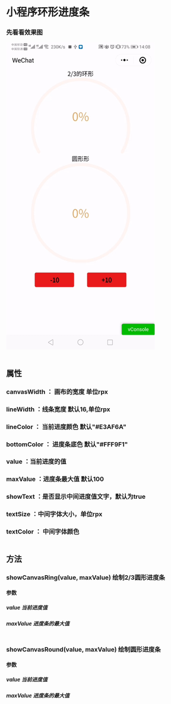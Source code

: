 
# 小程序环形进度条

### 先看看效果图
![](https://github.com/954469291/ProgressView/blob/master/static/images/jindu.gif)
```

```
## 属性
 ### canvasWidth ： 画布的宽度 单位rpx
 ### lineWidth ：线条宽度 默认16,单位rpx
 ### lineColor ： 当前进度颜色 默认"#E3AF6A"
 ### bottomColor ： 进度条底色 默认"#FFF9F1"
 ### value ：当前进度的值 
 ### maxValue ：进度条最大值 默认100
 ### showText ：是否显示中间进度值文字，默认为true
 ### textSize ：中间字体大小，单位rpx
 ### textColor ： 中间字体颜色
```

``` 
 ## 方法
 ### showCanvasRing(value, maxValue) 绘制2/3圆形进度条
 #### 参数
 ##### value 当前进度值
 ##### maxValue 进度条的最大值
```
```
 ### showCanvasRound(value, maxValue) 绘制圆形进度条
 #### 参数
 ##### value 当前进度值
 ##### maxValue 进度条的最大值

